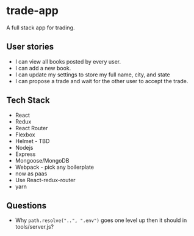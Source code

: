 # trade-app
A full stack app for trading.

## User stories
* I can view all books posted by every user.
* I can add a new book.
* I can update my settings to store my full name, city, and state
* I can propose a trade and wait for the other user to accept the trade.

## Tech Stack
* React 
* Redux 
* React Router 
* Flexbox 
* Helmet - TBD
* Nodejs
* Express 
* Mongoose/MongoDB
* Webpack - pick any boilerplate
* now as paas
* Use React-redux-router
* yarn 

## Questions
* Why `path.resolve("..", ".env")` goes one level up then it should in tools/server.js?
